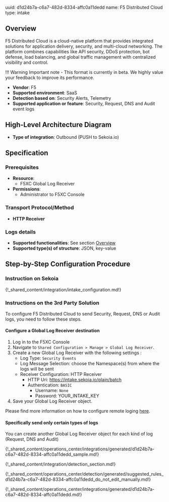 uuid: d1d24b7a-c6a7-482d-8334-affc0a11dedd
name: F5 Distributed Cloud
type: intake

## Overview

F5 Distributed Cloud is a cloud-native platform that provides integrated solutions for application delivery, security, and multi-cloud networking. The platform combines capabilities like API security, DDoS protection, bot defense, load balancing, and global traffic management with centralized visibility and control.

!!! Warning
    Important note - This format is currently in beta. We highly value your feedback to improve its performance.

- **Vendor**: F5
- **Supported environment**: SaaS
- **Detection based on**: Security Alerts, Telemetry
- **Supported application or feature**: Security, Request, DNS and Audit event logs

## High-Level Architecture Diagram

- **Type of integration**: Outbound (PUSH to Sekoia.io)

## Specification

### Prerequisites

- **Resource**:
    - F5XC Global Log Receiver
- **Permissions**:
    - Administrator to F5XC Console

### Transport Protocol/Method

- **HTTP Receiver**

### Logs details

- **Supported functionalities**: See section [Overview](#overview)
- **Supported type(s) of structure**: JSON, key-value

## Step-by-Step Configuration Procedure

### Instruction on Sekoia

{!_shared_content/integration/intake_configuration.md!}

### Instructions on the 3rd Party Solution

To configure F5 Distributed Cloud to send Security, Request, DNS or Audit logs, you need to follow these steps.

#### Configure a Global Log Receiver destination

1. Log in to the F5XC Console
2. Navigate to `Shared Configuration > Manage > Global Log Receiver`.
3. Create a new Global Log Receiver with the following settings :
    - Log Type: `Security Events`
    - Log Message Selection: choose the Namespace(s) from where the logs will be sent
    - Receiver Configuration: HTTP Receiver
        - HTTP Uri: https://intake.sekoia.io/plain/batch
        - Authentication: `BASIC`
            - Username: `None`
            - Password: YOUR_INTAKE_KEY
4. Save your Global Log Receiver object.

Please find more information on how to configure remote loging [here](https://docs.cloud.f5.com/docs-v2/multi-cloud-network-connect/how-tos/others/global-log-streaming?searchQuery=global%20log%20receiver).

#### Specifically send only certain types of logs

You can create another Global Log Receiver object for each kind of log (Request, DNS and Audit)

{!_shared_content/operations_center/integrations/generated/d1d24b7a-c6a7-482d-8334-affc0a11dedd_sample.md!}

{!_shared_content/integration/detection_section.md!}

{!_shared_content/operations_center/detection/generated/suggested_rules_d1d24b7a-c6a7-482d-8334-affc0a11dedd_do_not_edit_manually.md!}

{!_shared_content/operations_center/integrations/generated/d1d24b7a-c6a7-482d-8334-affc0a11dedd.md!}
